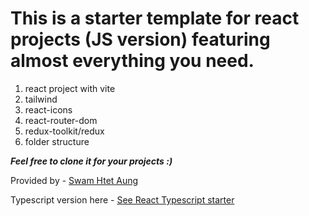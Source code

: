 # This is a starter template for react projects (JS version) featuring almost everything you need.

1. react project with vite
2. tailwind
3. react-icons
4. react-router-dom
5. redux-toolkit/redux
6. folder structure

***Feel free to clone it for your projects :)***    

Provided by - [Swam Htet Aung](https://github.com/swamhtetaung8)

Typescript version here - [See React Typescript starter](https://github.com/swamhtetaung8/react-ts-starter)
